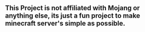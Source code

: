 <h2>This Project is not affiliated with Mojang or anything else, its just a fun project to make minecraft server's simple as possible.</h2>
